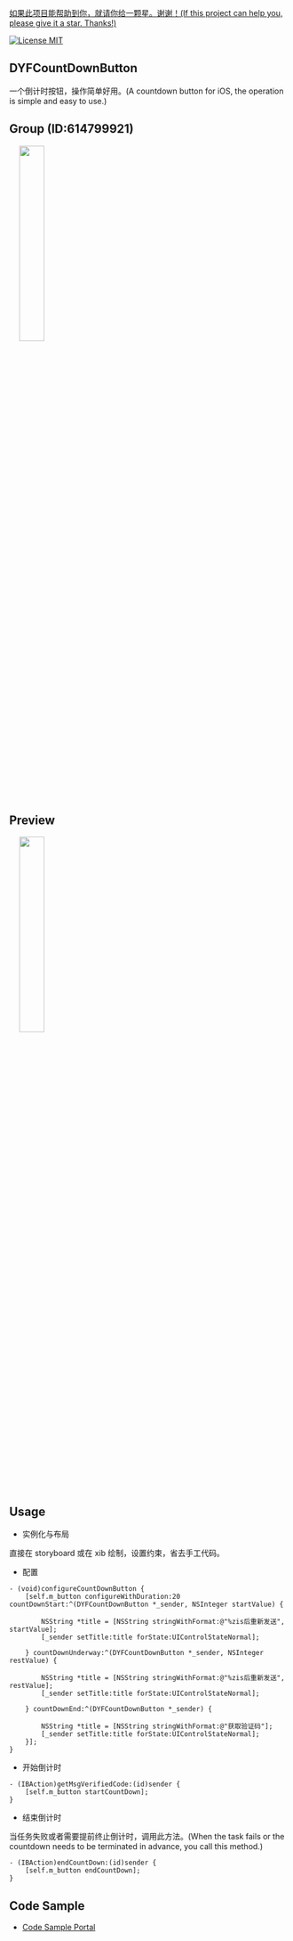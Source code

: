[如果此项目能帮助到你，就请你给一颗星。谢谢！(If this project can help you, please give it a star. Thanks!)](https://github.com/dgynfi/DYFCountDownButton)

[![License MIT](https://img.shields.io/badge/license-MIT-green.svg?style=flat)](LICENSE)&nbsp;

## DYFCountDownButton

一个倒计时按钮，操作简单好用。(A countdown button for iOS, the operation is simple and easy to use.)

## Group (ID:614799921)

<div align=left>
&emsp; <img src="https://github.com/dgynfi/DYFCountDownButton/raw/master/images/g614799921.jpg" width="30%" />
</div>

## Preview

<div align=left>
&emsp; <img src="https://github.com/dgynfi/DYFCountDownButton/raw/master/images/CountDownButtonPreview.gif" width="30%" />
</div>

## Usage

- 实例化与布局

直接在 storyboard 或在 xib 绘制，设置约束，省去手工代码。

- 配置

```ObjC
- (void)configureCountDownButton {
    [self.m_button configureWithDuration:20 countDownStart:^(DYFCountDownButton *_sender, NSInteger startValue) {

        NSString *title = [NSString stringWithFormat:@"%zis后重新发送", startValue];
        [_sender setTitle:title forState:UIControlStateNormal];

    } countDownUnderway:^(DYFCountDownButton *_sender, NSInteger restValue) {

        NSString *title = [NSString stringWithFormat:@"%zis后重新发送", restValue];
        [_sender setTitle:title forState:UIControlStateNormal];

    } countDownEnd:^(DYFCountDownButton *_sender) {

        NSString *title = [NSString stringWithFormat:@"获取验证码"];
        [_sender setTitle:title forState:UIControlStateNormal];
    }];
}
```

- 开始倒计时

```ObjC
- (IBAction)getMsgVerifiedCode:(id)sender {
    [self.m_button startCountDown];
}
```

- 结束倒计时

当任务失败或者需要提前终止倒计时，调用此方法。(When the task fails or the countdown needs to be terminated in advance, you call this method.)

```ObjC
- (IBAction)endCountDown:(id)sender {
    [self.m_button endCountDown];
}
```

## Code Sample

- [Code Sample Portal](https://github.com/dgynfi/DYFCountDownButton/blob/master/Basic%20Files/ViewController.m)
